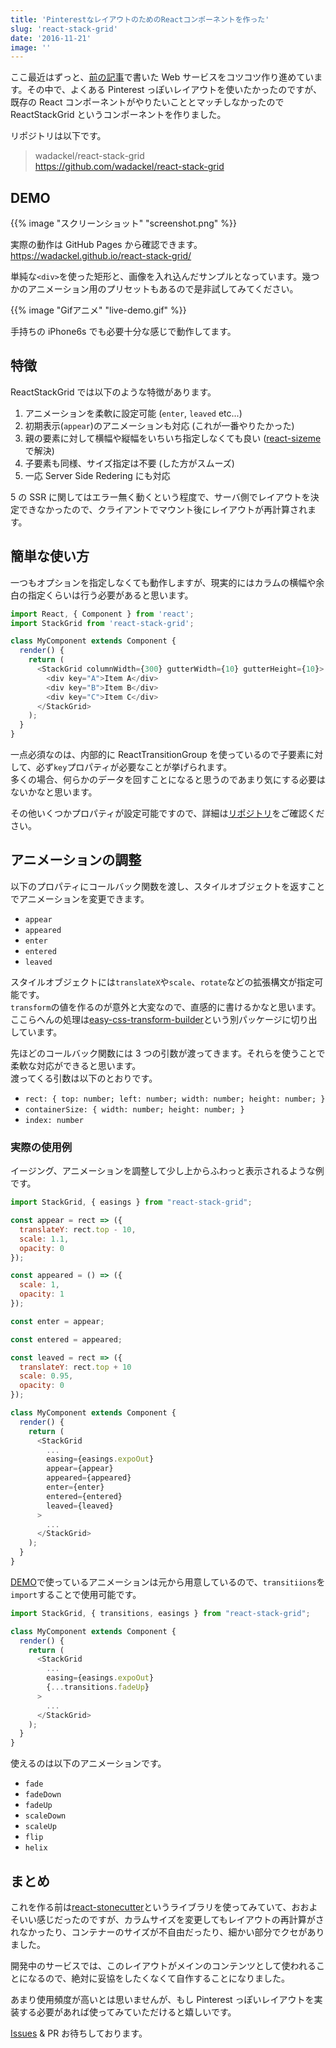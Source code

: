 ```yaml
---
title: 'PinterestなレイアウトのためのReactコンポーネントを作った'
slug: 'react-stack-grid'
date: '2016-11-21'
image: ''
---
```


ここ最近はずっと、[前の記事](https://blog.wadackel.me/2016/personal-work-notes/)で書いた Web サービスをコツコツ作り進めています。その中で、よくある Pinterest っぽいレイアウトを使いたかったのですが、既存の React コンポーネントがやりたいこととマッチしなかったので ReactStackGrid というコンポーネントを作りました。

リポジトリは以下です。

> wadackel/react-stack-grid  
> https://github.com/wadackel/react-stack-grid

## DEMO

{{% image "スクリーンショット" "screenshot.png" %}}

実際の動作は GitHub Pages から確認できます。  
https://wadackel.github.io/react-stack-grid/

単純な`<div>`を使った矩形と、画像を入れ込んだサンプルとなっています。幾つかのアニメーション用のプリセットもあるので是非試してみてください。

{{% image "Gifアニメ" "live-demo.gif" %}}

手持ちの iPhone6s でも必要十分な感じで動作してます。

## 特徴

ReactStackGrid では以下のような特徴があります。

1. アニメーションを柔軟に設定可能 (`enter`, `leaved` etc...)
2. 初期表示(`appear`)のアニメーションも対応 (これが一番やりたかった)
3. 親の要素に対して横幅や縦幅をいちいち指定しなくても良い ([react-sizeme](https://github.com/ctrlplusb/react-sizeme)で解決)
4. 子要素も同様、サイズ指定は不要 (した方がスムーズ)
5. 一応 Server Side Redering にも対応

5 の SSR に関してはエラー無く動くという程度で、サーバ側でレイアウトを決定できなかったので、クライアントでマウント後にレイアウトが再計算されます。

## 簡単な使い方

一つもオプションを指定しなくても動作しますが、現実的にはカラムの横幅や余白の指定くらいは行う必要があると思います。

```javascript
import React, { Component } from 'react';
import StackGrid from 'react-stack-grid';

class MyComponent extends Component {
  render() {
    return (
      <StackGrid columnWidth={300} gutterWidth={10} gutterHeight={10}>
        <div key="A">Item A</div>
        <div key="B">Item B</div>
        <div key="C">Item C</div>
      </StackGrid>
    );
  }
}
```

一点必須なのは、内部的に ReactTransitionGroup を使っているので子要素に対して、必ず`key`プロパティが必要なことが挙げられます。  
多くの場合、何らかのデータを回すことになると思うのであまり気にする必要はないかなと思います。

その他いくつかプロパティが設定可能ですので、詳細は[リポジトリ](https://github.com/wadackel/react-stack-grid)をご確認ください。

## アニメーションの調整

以下のプロパティにコールバック関数を渡し、スタイルオブジェクトを返すことでアニメーションを変更できます。

- `appear`
- `appeared`
- `enter`
- `entered`
- `leaved`

スタイルオブジェクトには`translateX`や`scale`、`rotate`などの拡張構文が指定可能です。  
`transform`の値を作るのが意外と大変なので、直感的に書けるかなと思います。ここらへんの処理は[easy-css-transform-builder](https://github.com/wadackel/easy-css-transform-builder)という別パッケージに切り出しています。

先ほどのコールバック関数には 3 つの引数が渡ってきます。それらを使うことで柔軟な対応ができると思います。  
渡ってくる引数は以下のとおりです。

- `rect: { top: number; left: number; width: number; height: number; }`
- `containerSize: { width: number; height: number; }`
- `index: number`

### 実際の使用例

イージング、アニメーションを調整して少し上からふわっと表示されるような例です。

```javascript
import StackGrid, { easings } from "react-stack-grid";

const appear = rect => ({
  translateY: rect.top - 10,
  scale: 1.1,
  opacity: 0
});

const appeared = () => ({
  scale: 1,
  opacity: 1
});

const enter = appear;

const entered = appeared;

const leaved = rect => ({
  translateY: rect.top + 10
  scale: 0.95,
  opacity: 0
});

class MyComponent extends Component {
  render() {
    return (
      <StackGrid
        ...
        easing={easings.expoOut}
        appear={appear}
        appeared={appeared}
        enter={enter}
        entered={entered}
        leaved={leaved}
      >
        ...
      </StackGrid>
    );
  }
}
```

[DEMO](https://wadackel.github.io/react-stack-grid/)で使っているアニメーションは元から用意しているので、`transitiions`を`import`することで使用可能です。

```javascript
import StackGrid, { transitions, easings } from "react-stack-grid";

class MyComponent extends Component {
  render() {
    return (
      <StackGrid
        ...
        easing={easings.expoOut}
        {...transitions.fadeUp}
      >
        ...
      </StackGrid>
    );
  }
}
```

使えるのは以下のアニメーションです。

- `fade`
- `fadeDown`
- `fadeUp`
- `scaleDown`
- `scaleUp`
- `flip`
- `helix`

## まとめ

これを作る前は[react-stonecutter](https://github.com/dantrain/react-stonecutter)というライブラリを使ってみていて、おおよそいい感じだったのですが、カラムサイズを変更してもレイアウトの再計算がされなかったり、コンテナーのサイズが不自由だったり、細かい部分でクセがありました。

開発中のサービスでは、このレイアウトがメインのコンテンツとして使われることになるので、絶対に妥協をしたくなくて自作することになりました。

あまり使用頻度が高いとは思いませんが、もし Pinterest っぽいレイアウトを実装する必要があれば使ってみていただけると嬉しいです。

[Issues](https://github.com/wadackel/react-stack-grid/issues) & PR お待ちしております。
